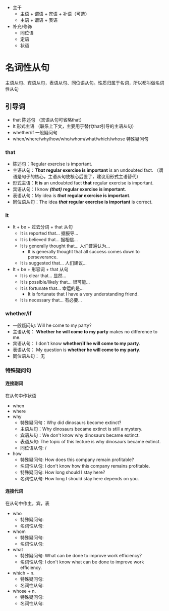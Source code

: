 - 主干
    - 主语 + 谓语 + 宾语 + 补语（可选）
    - 主语 + 谓语 + 表语
- 补充/修饰
    - 同位语
    - 定语
    - 状语

# 名词性从句
主语从句、宾语从句，表语从句、同位语从句。性质归属于名词，所以都叫做名词性从句

## 引导词

- that 陈述句 （宾语从句可省略that）
- It 形式主语 （联系上下文，主要用于替代that引导的主语从句）
- whether/if 一般疑问句
- when/where/why/how/who/whom/what/which/whose 特殊疑问句

### that

- 陈述句：Regular exercise is important.
- 主语从句：___That___ __regular exercise is important__ is an undoubted fact. （谓语是句子的核心，主语从句使核心后置了，建议用形式主语替代）
- 形式主语：__It is__ an undoubted fact __that__ regular exercise is important.
- 宾语从句：I know ___(that)___ __regular exercise is important__.
- 表语从句：My idea is ___that___ __regular exercise is important__.
- 同位语从句：The idea ___that___ __regular exercise is important__ is correct.

### It 

- It + be + 过去分词 + that 从句
    - It is reported that… 据报导…
    - It is believed that… 据相信…
    - It is generally thought that… 人们普遍认为…
        - It is generally thought that all success comes down to perseverance.
    - It is suggested that… 人们建议…
- It + be + 形容词 + that 从句
    - It is clear that… 显然…
    - It is possible/likely that… 很可能…
    - It is fortunate that… 幸运的是…
        - It is fortunate that I have a very understanding friend.
    - It is necessary that… 有必要…


### whether/if

- 一般疑问句: Will he come to my party?
- 主语从句： __Whether he will come to my party__ makes no difference to me.
- 宾语从句： I don't know __whether/if he will come to my party__.
- 表语从句： My question is __whether he will come to my party__.
- 同位语从句： 无

### 特殊疑问句

#### 连接副词
在从句中作状语 
- when
- where
- why
    - 特殊疑问句：Why did dinosaurs become extinct?
    - 主语从句：Why dinosaurs became extinct is still a mystery.
    - 宾语从句：We don't know why dinosaurs became extinct.
    - 表语从句: The topic of this lecture is why dinosaurs became extinct.
    - 同位语从句: /
- how
    - 特殊疑问句: How does this company remain profitable?
    - 名词性从句: I don't know how this company remains profitable.
    - 特殊疑问句: How long should I stay here?
    - 名词性从句: How long I should stay here depends on you.

#### 连接代词
在从句中作主，宾，表
- who
    - 特殊疑问句: 
    - 名词性从句: 
- whom
    - 特殊疑问句: 
    - 名词性从句: 
- what
    - 特殊疑问句: What can be done to improve work efficiency?
    - 名词性从句: I don't know what can be done to improve work efficiency.
- which + n.
    - 特殊疑问句: 
    - 名词性从句: 
- whose + n.
    - 特殊疑问句: 
    - 名词性从句: 